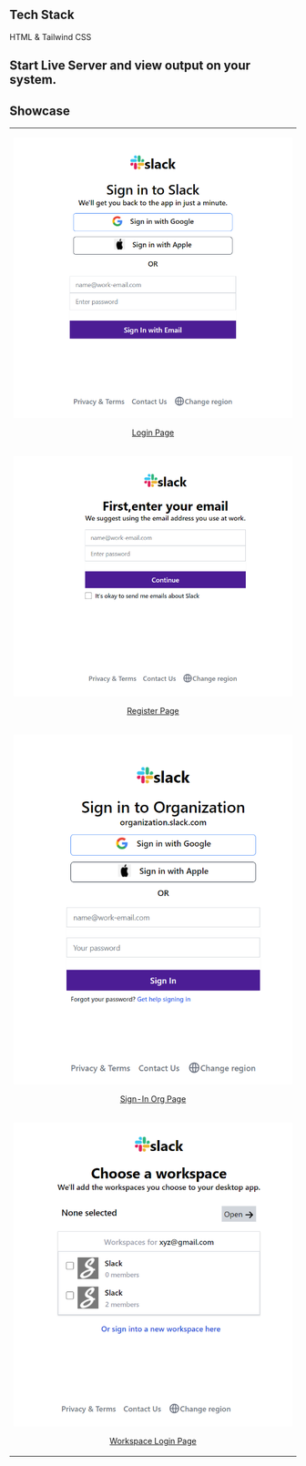## Tech Stack 
HTML & Tailwind CSS

## Start Live Server and view output on your system.

## Showcase

<table align="center">
    <tr>
        <td>
            <a href="https://github.com/Virajj28/Slack-UI-Tailwind/blob/main/images/Login.png">
                <p align="center">
                    <img src="images/Login.png" alt="login-page">
                    <p align="center">Login Page</p>
                </p>
            </a>
        </td>
    </tr>
    <tr>
        <td>
            <a href="https://github.com/Virajj28/Slack-UI-Tailwind/blob/main/images/Register.png">
                <p align="center">
                    <img src="images/Register.png" alt="register-page">
                    <p align="center">Register Page</p>
                </p>
            </a>
        </td>
    </tr>
    <tr>
        <td>
            <a href="https://github.com/Virajj28/Slack-UI-Tailwind/blob/main/images/Sign-In%20Org.png">
                <p align="center">
                    <img src="images/Sign-In Org.png" alt="Sign-In-Org">
                    <p align="center">Sign-In Org Page</p>
                </p>
            </a>
        </td>
    </tr>
    <tr>
        <td>
            <a href="https://github.com/Virajj28/Slack-UI-Tailwind/blob/main/images/Workspace%20login.png">
                <p align="center">
                    <img src="images/Workspace login.png" alt="workspace-login-page">
                    <p align="center">Workspace Login Page</p>
                </p>
            </a>
        </td>
    </tr>
</table>